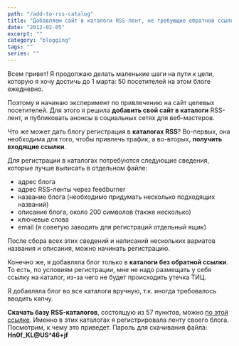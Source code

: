 ```yaml
---
path: "/add-to-rss-catalog"
title: "Добавляем сайт в каталоги RSS-лент, не требующие обратной ссылки"
date: "2012-02-05"
excerpt: ""
category: "blogging"
tags: ""
series: ""
---
```


Всем привет! Я продолжаю делать маленькие шаги на пути к цели, которую я хочу достичь до 1 марта: 50 посетителей на этом блоге ежедневно.

Поэтому я начинаю эксперимент по привлечению на сайт целевых посетителей. Для этого я решила **добавить свой сайт в каталоги** RSS-лент, и публиковать анонсы в социальных сетях для веб-мастеров.

Что же может дать блогу регистрация в **каталогах RSS**? Во-первых, она необходима для того, чтобы привлечь трафик, а во-вторых, **получить входящие ссылки**.

Для регистрации в каталогах потребуются следующие сведения, которые лучше выписать в отдельном файле:

- адрес блога
- адрес RSS-ленты через feedburner
- название блога (необходимо придумать несколько подходящих названий)
- описание блога, около 200 символов (также несколько)
- ключевые слова
- email (я советую заводить для регистраций отдельный ящик)

После сбора всех этих сведений и написаний нескольких вариатов названия и описания, можно начинать регистрацию.

Конечно же, я добавляла блог только в **каталоги без обратной ссылки**. То есть, по условиям регистрации, мне не надо размещать у себя ссылку на каталог, из-за чего не будет происходить утечка ТИЦ.

Я добавляла блог во все каталоги вручную, т.к. иногда требовалось вводить капчу.

**Скачать базу RSS-каталогов**, состоящую из 57 пунктов, можно [по этой ссылке](http://narod.ru/disk/39662454001/rss-catalogs.txt.html). Именно в этих каталогах я регистрировала ленту своего блога. Посмотрим, к чему это приведет. Пароль для скачивания файла: **Hn0f\_KL@US^46+jf**

